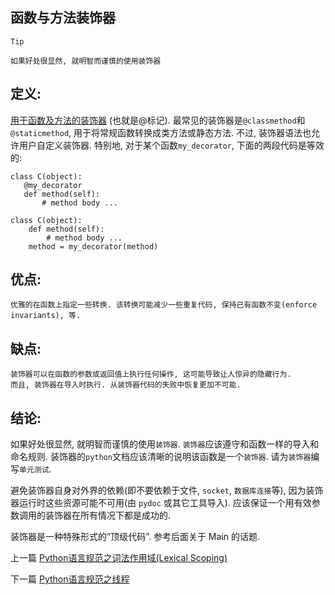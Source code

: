 <!--
author: Jack.Spanrrows
date: 2019-02-24
title: Python语言规范之函数与方法装饰器
tags: Python3,风格指南
category: Python3,python
status: publish
summary: Python语言规范之函数与方法装饰器
-->

## 函数与方法装饰器

```Tip```
```
如果好处很显然, 就明智而谨慎的使用装饰器
```

## 定义:
 
[用于函数及方法的装饰器](https://docs.python.org/release/2.4.3/whatsnew/node6.html) (也就是@标记). 
最常见的装饰器是```@classmethod```和```@staticmethod```, 用于将常规函数转换成类方法或静态方法. 
不过, 装饰器语法也允许用户自定义装饰器. 特别地, 对于某个函数```my_decorator```, 下面的两段代码是等效的:

```
class C(object):
   @my_decorator
   def method(self):
       # method body ...
```

```
class C(object):
    def method(self):
        # method body ...
    method = my_decorator(method)
```
## 优点:
    优雅的在函数上指定一些转换. 该转换可能减少一些重复代码, 保持已有函数不变(enforce invariants), 等.



## 缺点:

    装饰器可以在函数的参数或返回值上执行任何操作, 这可能导致让人惊异的隐藏行为.
    而且, 装饰器在导入时执行. 从装饰器代码的失败中恢复更加不可能.


## 结论:
如果好处很显然, 就明智而谨慎的使用```装饰器```. ```装饰器```应该遵守和函数一样的导入和命名规则. 装饰器的```python```文档应该清晰的说明该函数是一个```装饰器```. 请为```装饰器```编写```单元测试```.

避免装饰器自身对外界的依赖(即不要依赖于文件, ```socket```, ```数据库连接```等), 因为装饰器运行时这些资源可能不可用(由 ```pydoc``` 或其它工具导入). 应该保证一个用有效参数调用的装饰器在所有情况下都是成功的.

装饰器是一种特殊形式的”顶级代码”. 参考后面关于 Main 的话题.

上一篇 [Python语言规范之词法作用域(Lexical Scoping)](https://www.imlaoa.com/blog/py3-language-style16.html)

下一篇 [Python语言规范之线程](https://www.imlaoa.com/blog/py3-language-style18.html)
